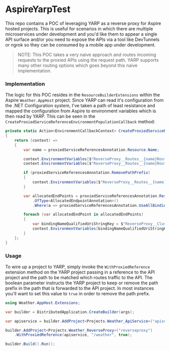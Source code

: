 # AspireYarpTest

This repo contains a POC of leveraging YARP as a reverse proxy for Aspire hosted projects. This is useful for scenarios in which there are multiple microservices under development and you'd like them to appear a single API surface and/or you need to expose the APIs via a tool like DevTunnels or ngrok so they can be consumed by a mobile app under development.

> NOTE: This POC takes a very naive approach and routes incoming requests to the proxied APIs using the request path. YARP supports many other routing options which goes beyond this naive implementation.

### Implementation

The logic for this POC resides in the `ResourceBuilderExtensions` within the Aspire `Weather.AppHost` project. Since YARP can read it's configuration from the .NET Configuration system, I've taken a path of least resistance and mapped the configuration from Aspire to environment variables which is then read by YARP. This can be seen in the `CreateProxiedServiceReferenceEnvironmentPopulationCallback` method:

```csharp
private static Action<EnvironmentCallbackContext> CreateProxiedServiceReferenceEnvironmentPopulationCallback(ProxiedServiceReferenceAnnotation proxiedServiceReferencesAnnotation)
{
    return (context) =>
    {
        var name = proxiedServiceReferencesAnnotation.Resource.Name;

        context.EnvironmentVariables[$"ReverseProxy__Routes__{name}Route__ClusterId"] = $"{name}Cluster";
        context.EnvironmentVariables[$"ReverseProxy__Routes__{name}Route__Match__Path"] = AppendRemainder(proxiedServiceReferencesAnnotation.PathPrefix);

        if (proxiedServiceReferencesAnnotation.RemovePathPrefix)
        {
            context.EnvironmentVariables[$"ReverseProxy__Routes__{name}Route__Transforms__0__PathRemovePrefix"] = proxiedServiceReferencesAnnotation.PathPrefix;
        }

        var allocatedEndPoints = proxiedServiceReferencesAnnotation.Resource.Annotations
            .OfType<AllocatedEndpointAnnotation>()
            .Where(a => proxiedServiceReferencesAnnotation.UseAllBindings || proxiedServiceReferencesAnnotation.BindingNames.Contains(a.Name));

        foreach (var allocatedEndPoint in allocatedEndPoints)
        {
            var bindingNameQualifiedUriStringKey = $"ReverseProxy__Clusters__{name}Cluster__Destinations__{name}__Address";
            context.EnvironmentVariables[bindingNameQualifiedUriStringKey] = allocatedEndPoint.UriString;
        }
    };
}
```

### Usage

To wire up a project to YARP, simply invoke the `WithProxiedReference` extension method on the YARP project passing in a reference to the API project and the path to be matched which routes traffic to the API. The boolean parameter instructs the YARP project to keep or remove the path prefix in the path that is forwarded to the API project. In most instances you'll want to set this value to `true` in order to remove the path prefix.

```csharp
using Weather.AppHost.Extensions;

var builder = DistributedApplication.CreateBuilder(args);

var apiservice = builder.AddProject<Projects.Weather_ApiService>("apiservice");

builder.AddProject<Projects.Weather_ReverseProxy>("reverseproxy")
    .WithProxiedReference(apiservice, "/weather", true);

builder.Build().Run();
```
